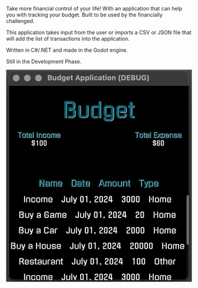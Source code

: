 Take more financial control of your life!
With an application that can help you with tracking your budget.
Built to be used by the financially challenged.

This application takes input from the user or imports a CSV or JSON file that will add the list of transactions into the application.

Written in C#/.NET and made in the Godot engine.

Still in the Development Phase.

![Present Status](<./Assets/Present Status.png>)
